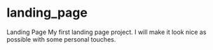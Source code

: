 # landing_page
Landing Page
My first landing page project. I will make it look nice as possible with some personal touches.